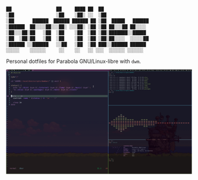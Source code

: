 ```
██                 ██     ████ ██  ██                
░██                ░██    ░██░ ░░  ░██                
░██       ██████  ██████ ██████ ██ ░██  █████   ██████
░██████  ██░░░░██░░░██░ ░░░██░ ░██ ░██ ██░░░██ ██░░░░ 
░██░░░██░██   ░██  ░██    ░██  ░██ ░██░███████░░█████ 
░██  ░██░██   ░██  ░██    ░██  ░██ ░██░██░░░░  ░░░░░██
░██████ ░░██████   ░░██   ░██  ░██ ███░░██████ ██████ 
░░░░░    ░░░░░░     ░░    ░░   ░░ ░░░  ░░░░░░ ░░░░░░  
```

Personal dotfiles for Parabola GNU/Linux-libre with `dwm`.

![scr](./screenshot.png)

